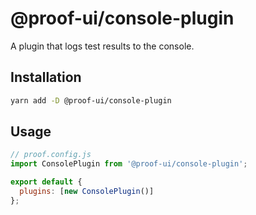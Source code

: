 # @proof-ui/console-plugin

A plugin that logs test results to the console.

## Installation

```bash
yarn add -D @proof-ui/console-plugin
```

## Usage

```javascript
// proof.config.js
import ConsolePlugin from '@proof-ui/console-plugin';

export default {
  plugins: [new ConsolePlugin()]
};
```

